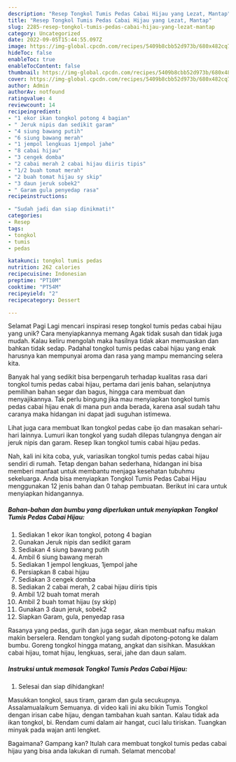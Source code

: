 ```yaml
---
description: "Resep Tongkol Tumis Pedas Cabai Hijau yang Lezat, Mantap"
title: "Resep Tongkol Tumis Pedas Cabai Hijau yang Lezat, Mantap"
slug: 2285-resep-tongkol-tumis-pedas-cabai-hijau-yang-lezat-mantap
category: Uncategorized
date: 2022-09-05T15:44:55.097Z
image: https://img-global.cpcdn.com/recipes/5409b8cbb52d973b/680x482cq70/tongkol-tumis-pedas-cabai-hijau-foto-resep-utama.jpg
hideToc: false
enableToc: true
enableTocContent: false
thumbnail: https://img-global.cpcdn.com/recipes/5409b8cbb52d973b/680x482cq70/tongkol-tumis-pedas-cabai-hijau-foto-resep-utama.jpg
cover: https://img-global.cpcdn.com/recipes/5409b8cbb52d973b/680x482cq70/tongkol-tumis-pedas-cabai-hijau-foto-resep-utama.jpg
author: Admin
authorAv: notfound
ratingvalue: 4
reviewcount: 14
recipeingredient:
- "1 ekor ikan tongkol potong 4 bagian"
- " Jeruk nipis dan sedikit garam"
- "4 siung bawang putih"
- "6 siung bawang merah"
- "1 jempol lengkuas 1jempol jahe"
- "8 cabai hijau"
- "3 cengek domba"
- "2 cabai merah 2 cabai hijau diiris tipis"
- "1/2 buah tomat merah"
- "2 buah tomat hijau sy skip"
- "3 daun jeruk sobek2"
- " Garam gula penyedap rasa"
recipeinstructions:

- "Sudah jadi dan siap dinikmati!"
categories:
- Resep
tags:
- tongkol
- tumis
- pedas

katakunci: tongkol tumis pedas 
nutrition: 262 calories
recipecuisine: Indonesian
preptime: "PT10M"
cooktime: "PT54M"
recipeyield: "2"
recipecategory: Dessert

---
```



Selamat Pagi Lagi mencari inspirasi resep tongkol tumis pedas cabai hijau yang unik? Cara menyiapkannya memang Agak tidak susah dan tidak juga mudah. Kalau keliru mengolah maka hasilnya tidak akan memuaskan dan bahkan tidak sedap. Padahal tongkol tumis pedas cabai hijau yang enak harusnya kan mempunyai aroma dan rasa yang mampu memancing selera kita.


Banyak hal yang sedikit bisa berpengaruh terhadap kualitas rasa dari tongkol tumis pedas cabai hijau, pertama dari jenis bahan, selanjutnya pemilihan bahan segar dan bagus, hingga cara membuat dan menyajikannya. Tak perlu bingung jika mau menyiapkan tongkol tumis pedas cabai hijau enak di mana pun anda berada, karena asal sudah tahu caranya maka hidangan ini dapat jadi suguhan istimewa.

Lihat juga cara membuat Ikan tongkol pedas cabe ijo dan masakan sehari-hari lainnya. Lumuri ikan tongkol yang sudah dilepas tulangnya dengan air jeruk nipis dan garam. Resep Ikan tongkol tumis cabai hijau pedas.


Nah, kali ini kita coba, yuk, variasikan tongkol tumis pedas cabai hijau sendiri di rumah. Tetap dengan bahan sederhana, hidangan ini bisa memberi manfaat untuk membantu menjaga kesehatan tubuhmu sekeluarga. Anda bisa menyiapkan Tongkol Tumis Pedas Cabai Hijau menggunakan 12 jenis bahan dan 0 tahap pembuatan. Berikut ini cara untuk menyiapkan hidangannya.

<!--inarticleads1-->

##### Bahan-bahan dan bumbu yang diperlukan untuk menyiapkan Tongkol Tumis Pedas Cabai Hijau:

1. Sediakan 1 ekor ikan tongkol, potong 4 bagian
1. Gunakan  Jeruk nipis dan sedikit garam
1. Sediakan 4 siung bawang putih
1. Ambil 6 siung bawang merah
1. Sediakan 1 jempol lengkuas, 1jempol jahe
1. Persiapkan 8 cabai hijau
1. Sediakan 3 cengek domba
1. Sediakan 2 cabai merah, 2 cabai hijau diiris tipis
1. Ambil 1/2 buah tomat merah
1. Ambil 2 buah tomat hijau (sy skip)
1. Gunakan 3 daun jeruk, sobek2
1. Siapkan  Garam, gula, penyedap rasa


Rasanya yang pedas, gurih dan juga segar, akan membuat nafsu makan makin berselera. Rendam tongkol yang sudah dipotong-potong ke dalam bumbu. Goreng tongkol hingga matang, angkat dan sisihkan. Masukkan cabai hijau, tomat hijau, lengkuas, serai, jahe dan daun salam. 

<!--inarticleads2-->

##### Instruksi untuk memasak Tongkol Tumis Pedas Cabai Hijau:


1. Selesai dan siap dihidangkan!

Masukkan tongkol, saus tiram, garam dan gula secukupnya. Assalamualaikum Semuanya. di video kali ini aku bikin Tumis Tongkol dengan irisan cabe hijau, dengan tambahan kuah santan. Kalau tidak ada ikan tongkol, bi. Rendam cumi dalam air hangat, cuci lalu tiriskan. Tuangkan minyak pada wajan anti lengket. 

Bagaimana? Gampang kan? Itulah cara membuat tongkol tumis pedas cabai hijau yang bisa anda lakukan di rumah. Selamat mencoba!
